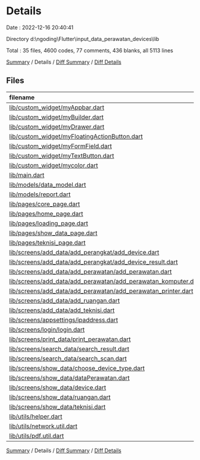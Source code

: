 # Details

Date : 2022-12-16 20:40:41

Directory d:\\ngoding\\Flutter\\input_data_perawatan_devices\\lib

Total : 35 files,  4600 codes, 77 comments, 436 blanks, all 5113 lines

[Summary](results.md) / Details / [Diff Summary](diff.md) / [Diff Details](diff-details.md)

## Files
| filename | language | code | comment | blank | total |
| :--- | :--- | ---: | ---: | ---: | ---: |
| [lib/custom_widget/myAppbar.dart](/lib/custom_widget/myAppbar.dart) | Dart | 20 | 1 | 3 | 24 |
| [lib/custom_widget/myBuilder.dart](/lib/custom_widget/myBuilder.dart) | Dart | 110 | 1 | 5 | 116 |
| [lib/custom_widget/myDrawer.dart](/lib/custom_widget/myDrawer.dart) | Dart | 36 | 1 | 7 | 44 |
| [lib/custom_widget/myFloatingActionButton.dart](/lib/custom_widget/myFloatingActionButton.dart) | Dart | 20 | 1 | 3 | 24 |
| [lib/custom_widget/myFormField.dart](/lib/custom_widget/myFormField.dart) | Dart | 38 | 1 | 3 | 42 |
| [lib/custom_widget/myTextButton.dart](/lib/custom_widget/myTextButton.dart) | Dart | 65 | 9 | 5 | 79 |
| [lib/custom_widget/mycolor.dart](/lib/custom_widget/mycolor.dart) | Dart | 2 | 0 | 2 | 4 |
| [lib/main.dart](/lib/main.dart) | Dart | 36 | 0 | 4 | 40 |
| [lib/models/data_model.dart](/lib/models/data_model.dart) | Dart | 134 | 0 | 18 | 152 |
| [lib/models/report.dart](/lib/models/report.dart) | Dart | 226 | 2 | 37 | 265 |
| [lib/pages/core_page.dart](/lib/pages/core_page.dart) | Dart | 160 | 22 | 12 | 194 |
| [lib/pages/home_page.dart](/lib/pages/home_page.dart) | Dart | 9 | 0 | 3 | 12 |
| [lib/pages/loading_page.dart](/lib/pages/loading_page.dart) | Dart | 52 | 0 | 14 | 66 |
| [lib/pages/show_data_page.dart](/lib/pages/show_data_page.dart) | Dart | 33 | 0 | 3 | 36 |
| [lib/pages/teknisi_page.dart](/lib/pages/teknisi_page.dart) | Dart | 9 | 0 | 3 | 12 |
| [lib/screens/add_data/add_perangkat/add_device.dart](/lib/screens/add_data/add_perangkat/add_device.dart) | Dart | 222 | 1 | 11 | 234 |
| [lib/screens/add_data/add_perangkat/add_device_result.dart](/lib/screens/add_data/add_perangkat/add_device_result.dart) | Dart | 212 | 5 | 22 | 239 |
| [lib/screens/add_data/add_perawatan/add_perawatan.dart](/lib/screens/add_data/add_perawatan/add_perawatan.dart) | Dart | 166 | 0 | 16 | 182 |
| [lib/screens/add_data/add_perawatan/add_perawatan_komputer.dart](/lib/screens/add_data/add_perawatan/add_perawatan_komputer.dart) | Dart | 219 | 0 | 14 | 233 |
| [lib/screens/add_data/add_perawatan/add_perawatan_printer.dart](/lib/screens/add_data/add_perawatan/add_perawatan_printer.dart) | Dart | 179 | 0 | 15 | 194 |
| [lib/screens/add_data/add_ruangan.dart](/lib/screens/add_data/add_ruangan.dart) | Dart | 215 | 6 | 15 | 236 |
| [lib/screens/add_data/add_teknisi.dart](/lib/screens/add_data/add_teknisi.dart) | Dart | 273 | 0 | 15 | 288 |
| [lib/screens/appsettings/ipaddress.dart](/lib/screens/appsettings/ipaddress.dart) | Dart | 169 | 1 | 20 | 190 |
| [lib/screens/login/login.dart](/lib/screens/login/login.dart) | Dart | 259 | 1 | 20 | 280 |
| [lib/screens/print_data/print_perawatan.dart](/lib/screens/print_data/print_perawatan.dart) | Dart | 241 | 3 | 33 | 277 |
| [lib/screens/search_data/search_result.dart](/lib/screens/search_data/search_result.dart) | Dart | 218 | 3 | 11 | 232 |
| [lib/screens/search_data/search_scan.dart](/lib/screens/search_data/search_scan.dart) | Dart | 113 | 0 | 8 | 121 |
| [lib/screens/show_data/choose_device_type.dart](/lib/screens/show_data/choose_device_type.dart) | Dart | 105 | 1 | 12 | 118 |
| [lib/screens/show_data/dataPerawatan.dart](/lib/screens/show_data/dataPerawatan.dart) | Dart | 321 | 4 | 26 | 351 |
| [lib/screens/show_data/device.dart](/lib/screens/show_data/device.dart) | Dart | 282 | 5 | 20 | 307 |
| [lib/screens/show_data/ruangan.dart](/lib/screens/show_data/ruangan.dart) | Dart | 224 | 2 | 18 | 244 |
| [lib/screens/show_data/teknisi.dart](/lib/screens/show_data/teknisi.dart) | Dart | 134 | 1 | 12 | 147 |
| [lib/utils/helper.dart](/lib/utils/helper.dart) | Dart | 32 | 2 | 7 | 41 |
| [lib/utils/network.util.dart](/lib/utils/network.util.dart) | Dart | 49 | 3 | 9 | 61 |
| [lib/utils/pdf.util.dart](/lib/utils/pdf.util.dart) | Dart | 17 | 1 | 10 | 28 |

[Summary](results.md) / Details / [Diff Summary](diff.md) / [Diff Details](diff-details.md)